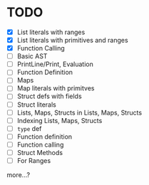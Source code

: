 # TODO

- [x] List literals with ranges
- [x] List literals with primitives and ranges
- [x] Function Calling
- [ ] Basic AST
- [ ] PrintLine/Print, Evaluation
- [ ] Function Definition
- [ ] Maps
- [ ] Map literals with primitves
- [ ] Struct defs with fields
- [ ] Struct literals
- [ ] Lists, Maps, Structs in Lists, Maps, Structs
- [ ] Indexing Lists, Maps, Structs
- [ ] `type` def
- [ ] Function definition
- [ ] Function calling
- [ ] Struct Methods
- [ ] For Ranges

more...?
